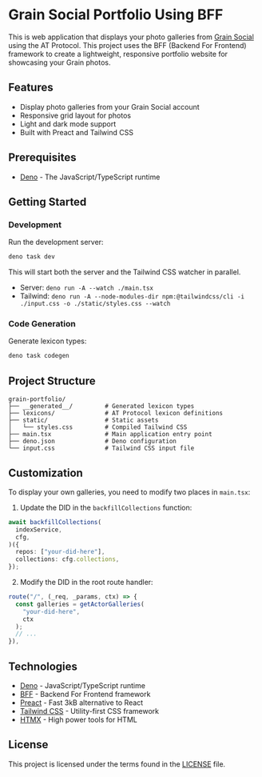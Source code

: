 # Grain Social Portfolio Using BFF

This is web application that displays your photo galleries from
[Grain Social](https://grain.social) using the AT Protocol. This project uses
the BFF (Backend For Frontend) framework to create a lightweight, responsive
portfolio website for showcasing your Grain photos.

## Features

- Display photo galleries from your Grain Social account
- Responsive grid layout for photos
- Light and dark mode support
- Built with Preact and Tailwind CSS

## Prerequisites

- [Deno](https://deno.com/) - The JavaScript/TypeScript runtime

## Getting Started

### Development

Run the development server:

```bash
deno task dev
```

This will start both the server and the Tailwind CSS watcher in parallel.

- Server: `deno run -A --watch ./main.tsx`
- Tailwind:
  `deno run -A --node-modules-dir npm:@tailwindcss/cli -i ./input.css -o ./static/styles.css --watch`

### Code Generation

Generate lexicon types:

```bash
deno task codegen
```

## Project Structure

```
grain-portfolio/
├── __generated__/         # Generated lexicon types
├── lexicons/              # AT Protocol lexicon definitions
├── static/                # Static assets
│   └── styles.css         # Compiled Tailwind CSS
├── main.tsx               # Main application entry point
├── deno.json              # Deno configuration
└── input.css              # Tailwind CSS input file
```

## Customization

To display your own galleries, you need to modify two places in `main.tsx`:

1. Update the DID in the `backfillCollections` function:

```typescript
await backfillCollections(
  indexService,
  cfg,
)({
  repos: ["your-did-here"],
  collections: cfg.collections,
});
```

2. Modify the DID in the root route handler:

```typescript
route("/", (_req, _params, ctx) => {
  const galleries = getActorGalleries(
    "your-did-here",
    ctx
  );
  // ...
}),
```

## Technologies

- [Deno](https://deno.com/) - JavaScript/TypeScript runtime
- [BFF](https://github.com/bigmoves/bff) - Backend For Frontend framework
- [Preact](https://preactjs.com/) - Fast 3kB alternative to React
- [Tailwind CSS](https://tailwindcss.com/) - Utility-first CSS framework
- [HTMX](https://htmx.org/) - High power tools for HTML

## License

This project is licensed under the terms found in the [LICENSE](./LICENSE) file.
